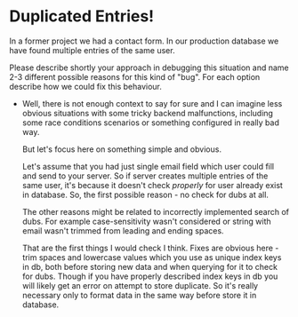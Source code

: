 Duplicated Entries!
===================

In a former project we had a contact form.
In our production database we have found multiple entries of the same user.

Please describe shortly your approach in debugging this situation and name 2-3 different possible reasons for this kind of "bug".
For each option describe how we could fix this behaviour.

* Well, there is not enough context to say for sure and I can imagine less obvious situations with some tricky backend malfunctions,
  including some race conditions scenarios or something configured in really bad way.
  
  But let's focus here on something simple and obvious.
  
  Let's assume that you had just single email field which user could fill and send to your server.
  So if server creates multiple entries of the same user, it's because it doesn't check *properly* for user already exist in database. 
  So, the first possible reason - no check for dubs at all.
  
  The other reasons might be related to incorrectly implemented search of dubs. 
  For example case-sensitivity wasn't considered or string with email wasn't trimmed from leading and ending spaces. 
  
  That are the first things I would check I think. 
  Fixes are obvious here - trim spaces and lowercase values which you use as unique index keys in db, both before storing new data and when querying for it to check for dubs.
  Though if you have properly described index keys in db you will likely get an error on attempt to store duplicate. 
  So it's really necessary only to format data in the same way before store it in database.


